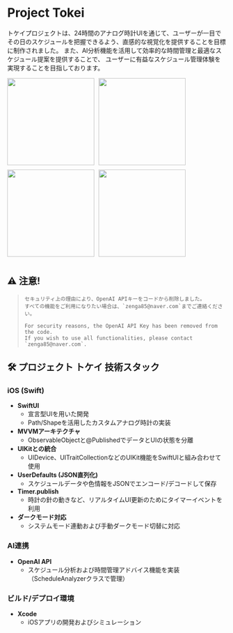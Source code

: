 # Project Tokei
トケイプロジェクトは、24時間のアナログ時計UIを通じて、ユーザーが一目でその日のスケジュールを把握できるよう、直感的な視覚化を提供することを目標に制作されました。
また、AI分析機能を活用して効率的な時間管理と最適なスケジュール提案を提供することで、
ユーザーに有益なスケジュール管理体験を実現することを目指しております。

<div style="display: flex; flex-wrap: wrap;">
  <img src="https://github.com/user-attachments/assets/b99829a1-6f10-4ecc-90bb-c81a6dc37939" width="200" style="margin-right: 10px; margin-bottom: 10px;" />
  <img src="https://github.com/user-attachments/assets/1efa9ef8-2298-498e-b443-d46d3939ae8c" width="200" style="margin-right: 10px; margin-bottom: 10px;" />
  <img src="https://github.com/user-attachments/assets/c1a84037-9fe2-4422-961c-30af7a18414e" width="200" style="margin-right: 10px; margin-bottom: 10px;" />
  <img src="https://github.com/user-attachments/assets/5b43127d-aa43-4f5d-8891-9e8e791749e8" width="200" style="margin-right: 10px; margin-bottom: 10px;" />
</div>

## :warning: 注意!
>
> ```plaintext
> セキュリティ上の理由により、OpenAI APIキーをコードから削除しました。
> すべての機能をご利用になりたい場合は、`zenga85@naver.com`までご連絡ください。
> ```
>
> ```plaintext
> For security reasons, the OpenAI API Key has been removed from the code.
> If you wish to use all functionalities, please contact `zenga85@naver.com`.
> ```

## :hammer_and_wrench: プロジェクト トケイ 技術スタック

### iOS (Swift)
- **SwiftUI**  
  - 宣言型UIを用いた開発  
  - Path/Shapeを活用したカスタムアナログ時計の実装
- **MVVMアーキテクチャ**  
  - ObservableObjectと@PublishedでデータとUIの状態を分離
- **UIKitとの統合**  
  - UIDevice、UITraitCollectionなどのUIKit機能をSwiftUIと組み合わせて使用
- **UserDefaults (JSON直列化)**  
  - スケジュールデータや色情報をJSONでエンコード/デコードして保存
- **Timer.publish**  
  - 時計の針の動きなど、リアルタイムUI更新のためにタイマーイベントを利用
- **ダークモード対応**  
  - システムモード連動および手動ダークモード切替に対応

### AI連携
- **OpenAI API**  
  - スケジュール分析および時間管理アドバイス機能を実装（ScheduleAnalyzerクラスで管理）

### ビルド/デプロイ環境
- **Xcode**  
  - iOSアプリの開発およびシミュレーション
